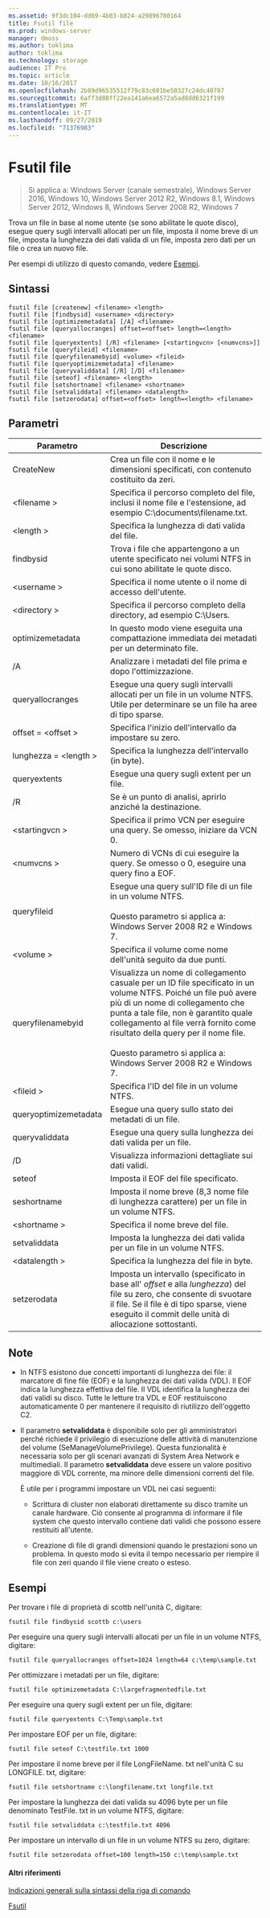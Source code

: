 ```yaml
---
ms.assetid: 9f3dc104-dd69-4b03-b824-a29896780164
title: Fsutil file
ms.prod: windows-server
manager: dmoss
ms.author: toklima
author: toklima
ms.technology: storage
audience: IT Pro
ms.topic: article
ms.date: 10/16/2017
ms.openlocfilehash: 2b89d96535512f79c83c601be50327c24dc40787
ms.sourcegitcommit: 6aff3d88ff22ea141a6ea6572a5ad8dd6321f199
ms.translationtype: MT
ms.contentlocale: it-IT
ms.lasthandoff: 09/27/2019
ms.locfileid: "71376983"
---
```

# <a name="fsutil-file"></a>Fsutil file
>Si applica a: Windows Server (canale semestrale), Windows Server 2016, Windows 10, Windows Server 2012 R2, Windows 8.1, Windows Server 2012, Windows 8, Windows Server 2008 R2, Windows 7

Trova un file in base al nome utente (se sono abilitate le quote disco), esegue query sugli intervalli allocati per un file, imposta il nome breve di un file, imposta la lunghezza dei dati valida di un file, imposta zero dati per un file o crea un nuovo file.

Per esempi di utilizzo di questo comando, vedere [Esempi](#BKMK_examples).

## <a name="syntax"></a>Sintassi

```
fsutil file [createnew] <filename> <length>
fsutil file [findbysid] <username> <directory>
fsutil file [optimizemetadata] [/A] <filename>
fsutil file [queryallocranges] offset=<offset> length=<length> <filename>
fsutil file [queryextents] [/R] <filename> [<startingvcn> [<numvcns>]]
fsutil file [queryfileid] <filename>
fsutil file [queryfilenamebyid] <volume> <fileid>
fsutil file [queryoptimizemetadata] <filename>
fsutil file [queryvaliddata] [/R] [/D] <filename>
fsutil file [seteof] <filename> <length>
fsutil file [setshortname] <filename> <shortname>
fsutil file [setvaliddata] <filename> <datalength>
fsutil file [setzerodata] offset=<offset> length=<length> <filename>

```

## <a name="parameters"></a>Parametri

|Parametro|Descrizione|
|-------------|---------------|
|CreateNew|Crea un file con il nome e le dimensioni specificati, con contenuto costituito da zeri.|
|\<filename >|Specifica il percorso completo del file, inclusi il nome file e l'estensione, ad esempio C:\documents\filename.txt.|
|\<length >|Specifica la lunghezza di dati valida del file.|
|findbysid|Trova i file che appartengono a un utente specificato nei volumi NTFS in cui sono abilitate le quote disco.|
|\<username >|Specifica il nome utente o il nome di accesso dell'utente.|
|\<directory >|Specifica il percorso completo della directory, ad esempio C:\Users.|
|optimizemetadata|In questo modo viene eseguita una compattazione immediata dei metadati per un determinato file.|
|/A|Analizzare i metadati del file prima e dopo l'ottimizzazione.|
|queryallocranges|Esegue una query sugli intervalli allocati per un file in un volume NTFS. Utile per determinare se un file ha aree di tipo sparse.|
|offset = \<offset >|Specifica l'inizio dell'intervallo da impostare su zero.|
|lunghezza = \<length >|Specifica la lunghezza dell'intervallo (in byte).|
|queryextents|Esegue una query sugli extent per un file.|
|/R|Se <filename> è un punto di analisi, aprirlo anziché la destinazione.|
|\<startingvcn >|Specifica il primo VCN per eseguire una query. Se omesso, iniziare da VCN 0.|
|\<numvcns >|Numero di VCNs di cui eseguire la query. Se omesso o 0, eseguire una query fino a EOF.|
|queryfileid|Esegue una query sull'ID file di un file in un volume NTFS.<br /><br />Questo parametro si applica a:  Windows Server 2008 R2 e Windows 7.|
|\<volume >|Specifica il volume come nome dell'unità seguito da due punti.|
|queryfilenamebyid|Visualizza un nome di collegamento casuale per un ID file specificato in un volume NTFS. Poiché un file può avere più di un nome di collegamento che punta a tale file, non è garantito quale collegamento al file verrà fornito come risultato della query per il nome file.<br /><br />Questo parametro si applica a:  Windows Server 2008 R2 e Windows 7.|
|\<fileid >|Specifica l'ID del file in un volume NTFS.|
|queryoptimizemetadata|Esegue una query sullo stato dei metadati di un file.|
|queryvaliddata|Esegue una query sulla lunghezza dei dati valida per un file.|
|/D|Visualizza informazioni dettagliate sui dati validi.|
|seteof|Imposta il EOF del file specificato.|
|seshortname|Imposta il nome breve (8,3 nome file di lunghezza carattere) per un file in un volume NTFS.|
|\<shortname >|Specifica il nome breve del file.|
|setvaliddata|Imposta la lunghezza dei dati valida per un file in un volume NTFS.|
|\<datalength >|Specifica la lunghezza del file in byte.|
|setzerodata|Imposta un intervallo (specificato in base all' *offset* e alla *lunghezza*) del file su zero, che consente di svuotare il file. Se il file è di tipo sparse, viene eseguito il commit delle unità di allocazione sottostanti.|

## <a name="remarks"></a>Note

-   In NTFS esistono due concetti importanti di lunghezza dei file: il marcatore di fine file (EOF) e la lunghezza dei dati valida (VDL). Il EOF indica la lunghezza effettiva del file. Il VDL identifica la lunghezza dei dati validi su disco. Tutte le letture tra VDL e EOF restituiscono automaticamente 0 per mantenere il requisito di riutilizzo dell'oggetto C2.

-   Il parametro **setvaliddata** è disponibile solo per gli amministratori perché richiede il privilegio di esecuzione delle attività di manutenzione del volume (SeManageVolumePrivilege). Questa funzionalità è necessaria solo per gli scenari avanzati di System Area Network e multimediali. Il parametro **setvaliddata** deve essere un valore positivo maggiore di VDL corrente, ma minore delle dimensioni correnti del file.

    È utile per i programmi impostare un VDL nei casi seguenti:

    -   Scrittura di cluster non elaborati direttamente su disco tramite un canale hardware. Ciò consente al programma di informare il file system che questo intervallo contiene dati validi che possono essere restituiti all'utente.

    -   Creazione di file di grandi dimensioni quando le prestazioni sono un problema. In questo modo si evita il tempo necessario per riempire il file con zeri quando il file viene creato o esteso.

## <a name="BKMK_examples"></a>Esempi
Per trovare i file di proprietà di scottb nell'unità C, digitare:

```
fsutil file findbysid scottb c:\users  
```

Per eseguire una query sugli intervalli allocati per un file in un volume NTFS, digitare:

```
fsutil file queryallocranges offset=1024 length=64 c:\temp\sample.txt  
```

Per ottimizzare i metadati per un file, digitare:

```
fsutil file optimizemetadata C:\largefragmentedfile.txt
```

Per eseguire una query sugli extent per un file, digitare:

```
fsutil file queryextents C:\Temp\sample.txt
```

Per impostare EOF per un file, digitare:

```
fsutil file seteof C:\testfile.txt 1000
```

Per impostare il nome breve per il file LongFileName. txt nell'unità C su LONGFILE. txt, digitare:

```
fsutil file setshortname c:\longfilename.txt longfile.txt  
```

Per impostare la lunghezza dei dati valida su 4096 byte per un file denominato TestFile. txt in un volume NTFS, digitare:

```
fsutil file setvaliddata c:\testfile.txt 4096  
```

Per impostare un intervallo di un file in un volume NTFS su zero, digitare:

```
fsutil file setzerodata offset=100 length=150 c:\temp\sample.txt  
```

#### <a name="additional-references"></a>Altri riferimenti
[Indicazioni generali sulla sintassi della riga di comando](Command-Line-Syntax-Key.md)

[Fsutil](Fsutil.md)


